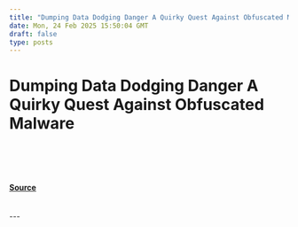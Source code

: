 ```yaml
---
title: "Dumping Data Dodging Danger A Quirky Quest Against Obfuscated Malware"
date: Mon, 24 Feb 2025 15:50:04 GMT
draft: false
type: posts
---
```

# Dumping Data Dodging Danger A Quirky Quest Against Obfuscated Malware

<br/>

<br/>

<br/>


#### [Source](https://hackernoon.com/dumping-data-and-dodging-danger-a-quirky-quest-against-obfuscated-malware?source=rss)

<br/>
---

